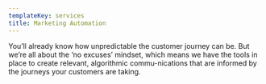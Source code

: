 ```yaml
---
templateKey: services
title: Marketing Automation
---
```

You’ll already know how unpredictable the customer journey can be. But we’re all about the ‘no excuses’ mindset, which means we have the tools in place to create relevant, algorithmic commu-nications that are informed by the journeys your customers are taking.
